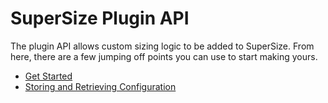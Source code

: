 # SuperSize Plugin API

The plugin API allows custom sizing logic to be added to SuperSize. From here, there are a few jumping off points you can use to start making yours.

- [Get Started](getstarted.md)
- [Storing and Retrieving Configuration](config.md)
